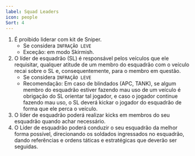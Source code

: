 ```yaml
---
label: Squad Leaders
icon: people
Sort: 4
---
```


1. É proibido liderar com kit de Sniper.
   - Se considera `INFRAÇÃO LEVE`
   - Exceção: em modo Skirmish.
1. O líder de esquadrão (SL) é responsável pelos veículos que ele requisitar, qualquer atitude de um membro do esquadrão com o veículo recai sobre o SL e, consequentemente, para o membro em questão.
    - Se considera `INFRAÇÃO LEVE`
    - Recomendação: Em caso de blindados (APC, TANK), se algum membro do esquadrão estiver fazendo mau uso de um veículo é obrigação do SL orientar tal jogador, e caso o jogador continue fazendo mau uso, o SL deverá kickar o jogador do esquadrão de forma que ele perca o veículo.
1. O líder de esquadrão poderá realizar kicks em membros do seu esquadrão quando achar necessário.
1. O Líder de esquadrão poderá conduzir o seu esquadrão da melhor forma possível, direcionando os soldados ingressados no esquadrão, dando referências e ordens táticas e estratégicas que deverão ser seguidas.



